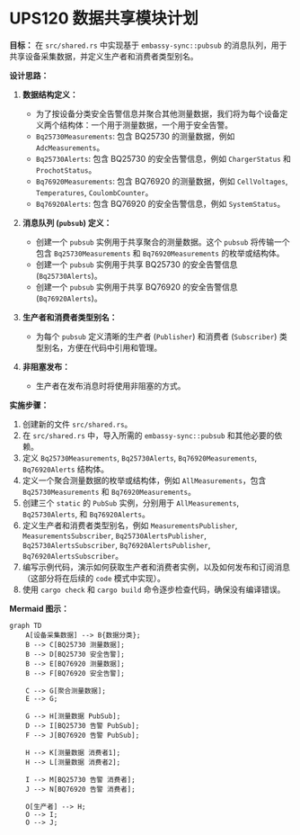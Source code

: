 # UPS120 数据共享模块计划

**目标：** 在 `src/shared.rs` 中实现基于 `embassy-sync::pubsub` 的消息队列，用于共享设备采集数据，并定义生产者和消费者类型别名。

**设计思路：**

1. **数据结构定义：**
    * 为了按设备分类安全告警信息并聚合其他测量数据，我们将为每个设备定义两个结构体：一个用于测量数据，一个用于安全告警。
    * `Bq25730Measurements`: 包含 BQ25730 的测量数据，例如 `AdcMeasurements`。
    * `Bq25730Alerts`: 包含 BQ25730 的安全告警信息，例如 `ChargerStatus` 和 `ProchotStatus`。
    * `Bq76920Measurements`: 包含 BQ76920 的测量数据，例如 `CellVoltages`, `Temperatures`, `CoulombCounter`。
    * `Bq76920Alerts`: 包含 BQ76920 的安全告警信息，例如 `SystemStatus`。

2. **消息队列 (`pubsub`) 定义：**
    * 创建一个 `pubsub` 实例用于共享聚合的测量数据。这个 `pubsub` 将传输一个包含 `Bq25730Measurements` 和 `Bq76920Measurements` 的枚举或结构体。
    * 创建一个 `pubsub` 实例用于共享 BQ25730 的安全告警信息 (`Bq25730Alerts`)。
    * 创建一个 `pubsub` 实例用于共享 BQ76920 的安全告警信息 (`Bq76920Alerts`)。

3. **生产者和消费者类型别名：**
    * 为每个 `pubsub` 定义清晰的生产者 (`Publisher`) 和消费者 (`Subscriber`) 类型别名，方便在代码中引用和管理。

4. **非阻塞发布：**
    * 生产者在发布消息时将使用非阻塞的方式。

**实施步骤：**

1. 创建新的文件 `src/shared.rs`。
2. 在 `src/shared.rs` 中，导入所需的 `embassy-sync::pubsub` 和其他必要的依赖。
3. 定义 `Bq25730Measurements`, `Bq25730Alerts`, `Bq76920Measurements`, `Bq76920Alerts` 结构体。
4. 定义一个聚合测量数据的枚举或结构体，例如 `AllMeasurements`，包含 `Bq25730Measurements` 和 `Bq76920Measurements`。
5. 创建三个 `static` 的 `PubSub` 实例，分别用于 `AllMeasurements`, `Bq25730Alerts`, 和 `Bq76920Alerts`。
6. 定义生产者和消费者类型别名，例如 `MeasurementsPublisher`, `MeasurementsSubscriber`, `Bq25730AlertsPublisher`, `Bq25730AlertsSubscriber`, `Bq76920AlertsPublisher`, `Bq76920AlertsSubscriber`。
7. 编写示例代码，演示如何获取生产者和消费者实例，以及如何发布和订阅消息（这部分将在后续的 `code` 模式中实现）。
8. 使用 `cargo check` 和 `cargo build` 命令逐步检查代码，确保没有编译错误。

**Mermaid 图示：**

```mermaid
graph TD
    A[设备采集数据] --> B{数据分类};
    B --> C[BQ25730 测量数据];
    B --> D[BQ25730 安全告警];
    B --> E[BQ76920 测量数据];
    B --> F[BQ76920 安全告警];

    C --> G[聚合测量数据];
    E --> G;

    G --> H[测量数据 PubSub];
    D --> I[BQ25730 告警 PubSub];
    F --> J[BQ76920 告警 PubSub];

    H --> K[测量数据 消费者1];
    H --> L[测量数据 消费者2];

    I --> M[BQ25730 告警 消费者];
    J --> N[BQ76920 告警 消费者];

    O[生产者] --> H;
    O --> I;
    O --> J;
